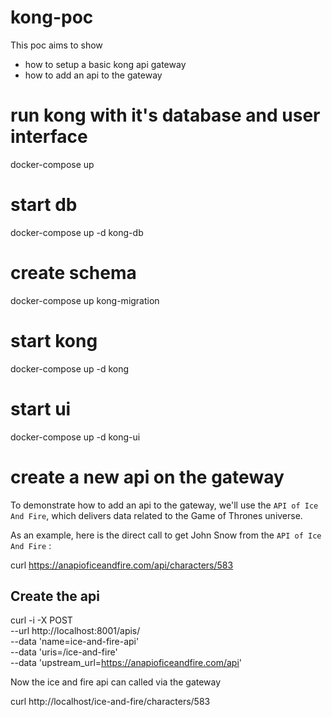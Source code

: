 # kong-poc

This poc aims to show 
- how to setup a basic kong api gateway
- how to add an api to the gateway


# run kong with it's database and user interface


docker-compose up
# start db
docker-compose up -d kong-db
# create schema
docker-compose up kong-migration
# start kong
docker-compose up -d kong
# start ui
docker-compose up -d kong-ui

# create a new api on the gateway

To demonstrate how to add an api to the gateway, we'll use the `API of Ice And Fire`, which delivers data related to the Game of Thrones universe.

As an example, here is the direct call to get John Snow from the `API of Ice And Fire` :

curl https://anapioficeandfire.com/api/characters/583

## Create the api

curl -i -X POST \
  --url http://localhost:8001/apis/ \
  --data 'name=ice-and-fire-api' \
  --data 'uris=/ice-and-fire' \
  --data 'upstream_url=https://anapioficeandfire.com/api'

Now the ice and fire api can called via the gateway

curl http://localhost/ice-and-fire/characters/583
